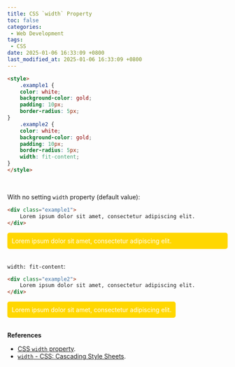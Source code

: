 ```yaml
---
title: CSS `width` Property
toc: false
categories:
 - Web Development
tags:
 - CSS
date: 2025-01-06 16:33:09 +0800
last_modified_at: 2025-01-06 16:33:09 +0800
---
```


<style>
    .example1 {
    color: white;
    background-color: gold;
    padding: 10px;
    border-radius: 5px;
}
    .example2 {
    color: white;
    background-color: gold;
    padding: 10px;
    border-radius: 5px;
    width: fit-content;
}
</style>

```html
<style>
    .example1 {
    color: white;
    background-color: gold;
    padding: 10px;
    border-radius: 5px;
}
    .example2 {
    color: white;
    background-color: gold;
    padding: 10px;
    border-radius: 5px;
    width: fit-content;
}
</style>
```

<br>

With no setting `width` property (default value):

```html
<div class="example1">
    Lorem ipsum dolor sit amet, consectetur adipiscing elit.
</div>
```

<div class="example1">
    Lorem ipsum dolor sit amet, consectetur adipiscing elit.
</div>
<br>

`width: fit-content`:

```html
<div class="example2">
    Lorem ipsum dolor sit amet, consectetur adipiscing elit.
</div>
```

<div class="example2">
    Lorem ipsum dolor sit amet, consectetur adipiscing elit.
</div>

<br>

**References**

- [CSS `width` property](https://www.w3schools.com/cssref/pr_dim_width.php).
- [`width` - CSS: Cascading Style Sheets](https://developer.mozilla.org/en-US/docs/Web/CSS/width).